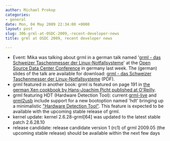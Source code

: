 ```yaml
---
author: Michael Prokop
categories:
- general
date: Mon, 04 May 2009 22:34:00 +0000
layout: post
slug: 306-grml-at-OSDC-2009,-recent-developer-news
title: grml at OSDC 2009, recent developer news

---
```

* Event: Mika was talking about grml in a german talk named '[grml \- das Schweizer Taschenmesser der Linux\-Notfallsysteme](http://www.netways.de/osdc/y2009/programm/v/grml/)' at the [Open Source Data Center Conference](http://www.netways.de/english/osdc/y2009/) in germany last week. The (german) slides of the talk are available for download: [grml \- das Schweizer Taschenmesser der Linux\-Notfallsysteme](https://grml.org/slides/grml-im-rechenzentrum_osdc09.pdf) (PDF).
* grml featured in another book: grml is featured on page 191 in [the german Xen cookbook by Hans\-Joachim Picht published at O'Reilly](http://www.oreilly.de/catalog/xenckbkger/index.html).
* grml featuring HDT (Hardware Detection Tool): current [grml\-live](https://grml.org/grml-live/) and [grml2usb](https://grml.org/grml2usb/) include support for a new bootoption named 'hdt' bringing up a minimalistic ["Hardware Detection Tool"](http://syslinux.zytor.com/wiki/index.php/Hdt_(Hardware_Detection_Tool)). This feature is expected to be available with the upcoming stable release of grml.
* kernel update: kernel 2\.6\.28\-grml\[64] was updated to the latest stable patch 2\.6\.28\.10
* release candidate: release candidate version 1 (rc1\) of grml 2009\.05 (the upcoming stable release) should be available within the next few days
